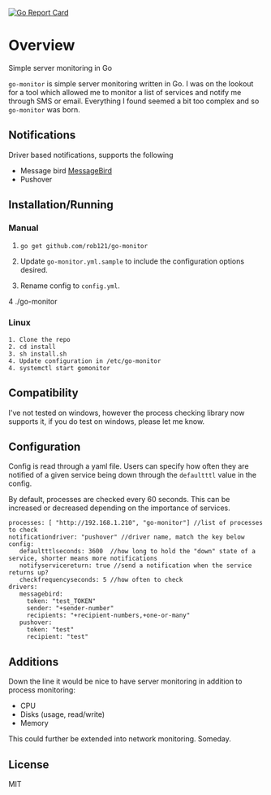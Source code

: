 [![Go Report Card](https://goreportcard.com/badge/github.com/rob121/go-monitor)](https://goreportcard.com/report/github.com/rob121/go-monitor)

# Overview 

Simple server monitoring in Go

`go-monitor` is simple server monitoring written in Go. I was on the lookout for a tool which allowed me 
to monitor a list of services and notify me through SMS or email. Everything I found seemed a bit too complex 
and so `go-monitor` was born.


## Notifications

Driver based notifications, supports the following

* Message bird [MessageBird](https://www.messagebird.com/)
* Pushover 


## Installation/Running 

### Manual

1. `go get github.com/rob121/go-monitor`

2. Update `go-monitor.yml.sample` to include the configuration options desired. 

3. Rename config to `config.yml`.

4 ./go-monitor 

### Linux

```
1. Clone the repo
2. cd install
3. sh install.sh
4. Update configuration in /etc/go-monitor
4. systemctl start gomonitor
```

## Compatibility 

I've not tested on windows, however the process checking library now supports it, if you do test on windows, please let me know.

## Configuration

Config is read through a yaml file.
Users can specify how often they are notified of a given service being down through the `defaultttl` value in the config.

By default, processes are checked every 60 seconds. This can be increased or decreased depending on the importance of services.

```
processes: [ "http://192.168.1.210", "go-monitor"] //list of processes to check
notificationdriver: "pushover" //driver name, match the key below
config:
   defaultttlseconds: 3600  //how long to hold the "down" state of a service, shorter means more notifications
   notifyservicereturn: true //send a notification when the service returns up?
   checkfrequencyseconds: 5 //how often to check
drivers:
   messagebird:
     token: "test_TOKEN"
     sender: "+sender-number"
     recipients: "+recipient-numbers,+one-or-many"
   pushover: 
     token: "test"
     recipient: "test"
```

## Additions
Down the line it would be nice to have server monitoring in addition to process monitoring:

- CPU
- Disks (usage, read/write)
- Memory

This could further be extended into network monitoring. Someday.

## License
MIT
